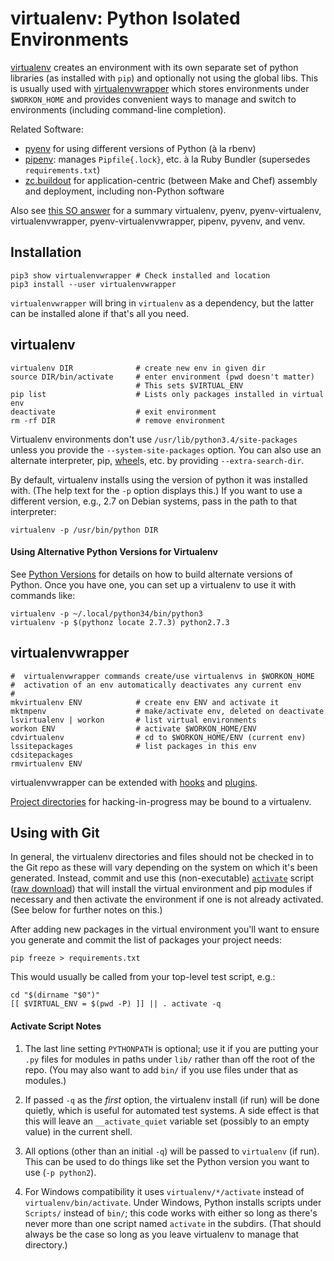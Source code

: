 virtualenv: Python Isolated Environments
========================================

[virtualenv] creates an environment with its own separate set of
python libraries (as installed with `pip`) and optionally not using
the global libs. This is usually used with [virtualenvwrapper] which
stores environments under `$WORKON_HOME` and provides convenient ways
to manage and switch to environments (including command-line
completion).

Related Software:
* [pyenv] for using different versions of Python (à la rbenv)
* [pipenv]: manages `Pipfile{.lock}`, etc. à la Ruby Bundler
  (supersedes `requirements.txt`)
* [zc.buildout] for application-centric (between Make and Chef)
  assembly and deployment, including non-Python software

Also see [this SO answer][so-41573588] for a summary virtualenv,
pyenv, pyenv-virtualenv, virtualenvwrapper, pyenv-virtualenvwrapper,
pipenv, pyvenv, and venv.


Installation
------------

    pip3 show virtualenvwrapper # Check installed and location
    pip3 install --user virtualenvwrapper

`virtualenvwrapper` will bring in `virtualenv` as a dependency, but
the latter can be installed alone if that's all you need.


virtualenv
----------

    virtualenv DIR              # create new env in given dir
    source DIR/bin/activate     # enter environment (pwd doesn't matter)
                                # This sets $VIRTUAL_ENV
    pip list                    # Lists only packages installed in virtual env
    deactivate                  # exit environment
    rm -rf DIR                  # remove environment

Virtualenv environments don't use `/usr/lib/python3.4/site-packages`
unless you provide the `--system-site-packages` option. You can also
use an alternate interpreter, pip, [wheel]s, etc. by providing
`--extra-search-dir`.

By default, virtualenv installs using the version of python it was
installed with. (The help text for the `-p` option displays this.) If
you want to use a different version, e.g., 2.7 on Debian systems, pass
in the path to that interpreter:

    virtualenv -p /usr/bin/python DIR

#### Using Alternative Python Versions for Virtualenv

See [Python Versions][version] for details on how to build alternate
versions of Python. Once you have one, you can set up a virtualenv to
use it with commands like:

    virtualenv -p ~/.local/python34/bin/python3
    virtualenv -p $(pythonz locate 2.7.3) python2.7.3


virtualenvwrapper
-----------------

    #  virtualenvwrapper commands create/use virtualenvs in $WORKON_HOME
    #  activation of an env automatically deactivates any current env
    #
    mkvirtualenv ENV            # create env ENV and activate it
    mktmpenv                    # make/activate env, deleted on deactivate
    lsvirtualenv | workon       # list virtual environments
    workon ENV                  # activate $WORKON_HOME/ENV
    cdvirtualenv                # cd to $WORKON_HOME/ENV (current env)
    lssitepackages              # list packages in this env
    cdsitepackages
    rmvirtualenv ENV

virtualenvwrapper can be extended with [hooks] and [plugins].

[Project directories] for hacking-in-progress may be bound to a virtualenv.


Using with Git
--------------

In general, the virtualenv directories and files should not be checked
in to the Git repo as these will vary depending on the system on which
it's been generated. Instead, commit and use this (non-executable)
[`activate`](activate) script ([raw download][activate-raw])
that will install the virtual environment and pip modules if necessary
and then activate the environment if one is not already activated.
(See below for further notes on this.)

After adding new packages in the virtual environment you'll want to
ensure you generate and commit the list of packages your project needs:

    pip freeze > requirements.txt

This would usually be called from your top-level test script, e.g.:

    cd "$(dirname "$0")"
    [[ $VIRTUAL_ENV = $(pwd -P) ]] || . activate -q

#### Activate Script Notes

1. The last line setting `PYTHONPATH` is optional; use it if you are
   putting your `.py` files for modules in paths under `lib/` rather
   than off the root of the repo. (You may also want to add `bin/`
   if you use files under that as modules.)

2. If passed `-q` as the _first_ option, the virtualenv install (if
   run) will be done quietly, which is useful for automated test
   systems. A side effect is that this will leave an `__activate_quiet`
   variable set (possibly to an empty value) in the current shell.

3. All options (other than an initial `-q`) will be passed to
   `virtualenv` (if run). This can be used to do things like set the
   Python version you want to use (`-p python2`).

4. For Windows compatibility it uses `virtualenv/*/activate` instead
   of `virtualenv/bin/activate`. Under Windows, Python installs
   scripts under `Scripts/` instead of `bin/`; this code works with
   either so long as there's never more than one script named
   `activate` in the subdirs. (That should always be the case so long
   as you leave virtualenv to manage that directory.)



[Project directories]: http://virtualenvwrapper.readthedocs.io/en/latest/projects.html
[activate-raw]: https://github.com/0cjs/sedoc/raw/master/lang/python/runtime/activate
[downloads]: http://www.python.org/ftp/python
[github]: https://github.com/python/cpython
[hooks]: http://virtualenvwrapper.readthedocs.io/en/latest/scripts.html
[pipenv]: https://docs.pipenv.org/
[plugins]: http://virtualenvwrapper.readthedocs.io/en/latest/plugins.html
[pyenv]: https://github.com/pyenv/pyenv
[so-41573588]: https://stackoverflow.com/a/41573588/107294
[version]: ../version.md#building-alternative-versions
[virtualenv]: https://virtualenv.pypa.io/en/stable/
[virtualenvwrapper]: http://virtualenvwrapper.readthedocs.io/en/latest/
[wheel]: http://wheel.rtfd.org/
[zc.buildout]: http://docs.buildout.org/
